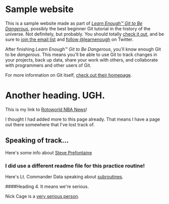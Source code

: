 # Sample website

This is a sample website made as part of [*Learn Enough™ Git to Be Dangerous*](http://learnenough.com/git-tutorial), possibly the best beginner Git tutorial in the history of the universe.  Not definitely, but probably. You should totally [check it out](http://learnenough.com/git-tutorial), and be sure to [join the email list](http://learnenough.com/#email_list) and [follow @learnenough](http://twitter.com/learnenough) on Twitter.

After finishing *Learn Enough™ Git to Be Dangerous*, you'll know enough Git to be *dangerous*. This means you'll be able to use Git to track changes in your projects, back up data, share your work with others, and collaborate with programmers and other users of Git.

For more information on Git itself, [check out their homepage](https://git-scm.com/).


# Another heading.  UGH.

This is my link to [Rotoworld NBA News](http://www.rotoworld.com/playernews/nba/basketball-player-news?ls=roto:nba:gnav)!


I thought I had added more to this page already.  That means I have a page out there somewhere that I've lost track of.  
## Speaking of track...
Here's some info about [Steve Prefontaine](https://en.wikipedia.org/wiki/Steve_Prefontaine)

### I did use a different readme file for this practice routine!
Here's Lt. Commander Data speaking about [subroutines](https://www.youtube.com/watch?v=bBuOyXTwi0U).

####Heading 4.  It means we're serious.

Nick Cage is a [very serious person](https://www.youtube.com/watch?v=WLrALs-Nq_I).
